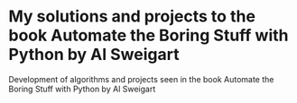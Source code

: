 # My solutions and projects to the book Automate the Boring Stuff with Python by Al Sweigart
Development of algorithms and projects seen in the book Automate the Boring Stuff with Python by Al Sweigart

